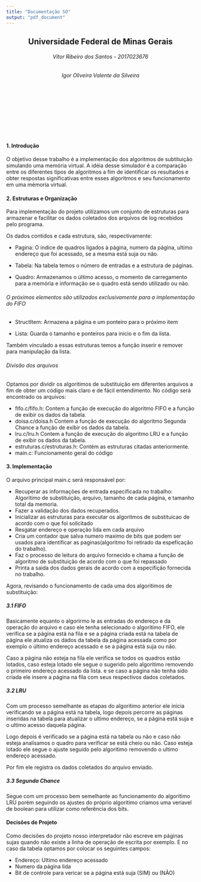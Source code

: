 ```yaml
---
title: "Documentação SO"
output: "pdf_document"
---
```


## <center> Universidade Federal de Minas Gerais </center>

###### <center> Vitor Ribeiro dos Santos - 2017023676
###### <center> Igor Oliveira Valente da Silveira 

<br><br><br><br><br><br><br>

#### 1. Introdução 

O objetivo desse trabalho é a implementação dos algoritmos de subtituição simulando uma memória virtual. A idéia desse simulador é a comparação entre os diferentes tipos de algoritmos a fim de identificar os resultados e obter respostas significativas entre esses algoritmos e seu funcionamento em uma mémoria virtual.

#### 2. Estruturas e Organização


Para implementação do projeto utilizamos um conjunto de estruturas para armazenar e facilitar os dados coletados dos arquivos de log recebidos pelo programa. 

Os dados contidos e cada estrutura, são, respectivamente:

* Pagina: O indice de quadros ligados à página, numero da página, ultimo endereço que foi acessado, se a mesma está suja ou não.

* Tabela: Na tabela temos o número de entradas e a estrutura de páginas.

* Quadro: Armazenamos o último acesso, o momento de carregamento para a memória e informação se o quadro está sendo utilizado ou não.

###### O próximos elementos são utilizados exclusivamente para a implementação do FIFO

* StructItem: Armazena a página e um ponteiro para o próximo item

* Lista: Guarda o tamanho e ponteiros para inicio e o fim da lista.


Também vinculado a essas estruturas temos a função inserir e remover para manipulação da lista.

###### Divisão dos arquivos

Optamos por dividir os algoritimos de substituição em diferentes arquivos a fim de obter um código
mais claro e de fácil entendimento. No código será encontrado os arquivos:

* fifo.c/fifo.h: Contem a função de execução do algoritmo FIFO e a função de exibir os dados da tabela.
* doisa.c/doisa.h Contem a função de execução do algoritmo Segunda Chance a função de exibir os dados da tabela.
* lru.c/lru.h Contem a função de execução do algoritmo LRU e a função de exibir os dados da tabela.
* estruturas.c/estruturas.h: Contém as estruturas citadas anteriormente.
* main.c: Funcionamento geral do código

#### 3. Implementação

O arquivo principal main.c será responsável por:

* Recuperar as informações de entrada especificada no trabalho: Algoritimo de substituição, arquivo, tamanho de cada página, e tamanho total da memoria.
* Fazer a validação dos dados recuperados.
* Inicializar as estruturas para executar os algoritmos de substituicao de acordo com o que foi solicitado
* Resgatar endereço e operação lida em cada arquivo
* Cria um contador que salva numero maximo de bits que podem ser usados para identificar as paginas(algoritmo foi retirado da espeficação do trabalho).
* Faz o processo de leitura do arquivo fornecido e chama a função de algoritmo de substituição de acordo com o que foi repassado
* Printa a saida dos dados gerais de acordo com a especifição fornecida no trabalho.


Agora, revisando o funcionamento de cada uma dos algoritimos de substituição:

##### 3.1 FIFO

Basicamente equanto o algorirmo le as entradas do endereço e da operação do arquivo e caso ele tenha selecionado o algoritimo FIFO, ele verifica se a página está na fila e se a página criada está na tabela de página ele atualiza os dados da tabela da página acessada como por exemplo o último endereço acessado e se a página está suja ou não.

Caso a página não esteja na fila ele verifica se todos os quadros estão lotados, caso esteja lotado ele segue o sugerido pelo algoritimo removendo o primeiro endereço acessado da lista. e se caso a página não tenha sido criada ele insere a página na fila com seus respectivos dados coletados.

##### 3.2 LRU

Com um processo semelhante as etapas do algoritimo anterior ele inicia verificando se a página está na tabela, logo depois percorre as páginas inseridas na tabela para atualizar o ultimo endereço, se a página está suja e o ultimo acesso daquela página.

Logo depois é verificado se a página está na tabela ou não e caso não esteja analisamos o quadro para verificar se está cheio ou não. Caso esteja lotado ele segue o ajuste seguido pelo algoritimo removendo o ultimo endereço acessado.

Por fim ele registra os dados coletados do arquivo enviado.

##### 3.3 Segunda Chance

Segue com um processo bem semelhante ao funcionamento do algoritimo LRU porém seguindo os ajustes do próprio algoritimo criamos uma veriavel de boolean para utilizar como referência dos bits.


#### Decisões de Projeto

Como decisões do projeto nosso interpretador não escreve em páginas sujas quando não existe a linha de operação de escrita por exemplo. E no caso da tabela optamos por colocar os seguintes campos:

* Endereço: Ultimo endereço acessado 
* Numero da página lida
* Bit de controle para vericar se a página está suja (SIM) ou (NÃO)

